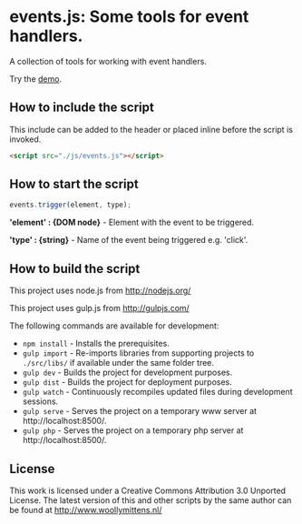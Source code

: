 # events.js: Some tools for event handlers.

A collection of tools for working with event handlers.

Try the <a href="http://www.woollymittens.nl/default.php?url=useful-events">demo</a>.

## How to include the script

This include can be added to the header or placed inline before the script is invoked.

```html
<script src="./js/events.js"></script>
```

## How to start the script

```javascript
events.trigger(element, type);
```

**'element' : {DOM node}** - Element with the event to be triggered.

**'type' : {string}** - Name of the event being triggered e.g. 'click'.

## How to build the script

This project uses node.js from http://nodejs.org/

This project uses gulp.js from http://gulpjs.com/

The following commands are available for development:
+ `npm install` - Installs the prerequisites.
+ `gulp import` - Re-imports libraries from supporting projects to `./src/libs/` if available under the same folder tree.
+ `gulp dev` - Builds the project for development purposes.
+ `gulp dist` - Builds the project for deployment purposes.
+ `gulp watch` - Continuously recompiles updated files during development sessions.
+ `gulp serve` - Serves the project on a temporary www server at http://localhost:8500/.
+ `gulp php` - Serves the project on a temporary php server at http://localhost:8500/.

## License

This work is licensed under a Creative Commons Attribution 3.0 Unported License. The latest version of this and other scripts by the same author can be found at http://www.woollymittens.nl/
